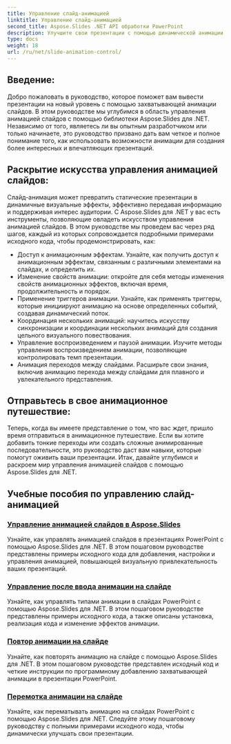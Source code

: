 ```yaml
---
title: Управление слайд-анимацией
linktitle: Управление слайд-анимацией
second_title: Aspose.Slides .NET API обработки PowerPoint
description: Улучшите свои презентации с помощью динамической анимации с помощью Aspose.Slides для .NET. Узнайте, как шаг за шагом управлять анимацией слайдов, в этом подробном руководстве.
type: docs
weight: 18
url: /ru/net/slide-animation-control/
---
```


## Введение:

Добро пожаловать в руководство, которое поможет вам вывести презентации на новый уровень с помощью захватывающей анимации слайдов. В этом руководстве мы углубимся в область управления анимацией слайдов с помощью библиотеки Aspose.Slides для .NET. Независимо от того, являетесь ли вы опытным разработчиком или только начинаете, это руководство призвано дать вам четкое и полное понимание того, как использовать возможности анимации для создания более интересных и впечатляющих презентаций.

## Раскрытие искусства управления анимацией слайдов:

Слайд-анимация может превратить статические презентации в динамичные визуальные эффекты, эффективно передавая информацию и поддерживая интерес аудитории. С Aspose.Slides для .NET у вас есть инструменты, позволяющие овладеть искусством управления анимацией слайдов. В этом руководстве мы проведем вас через ряд шагов, каждый из которых сопровождается подробными примерами исходного кода, чтобы продемонстрировать, как:

- Доступ к анимационным эффектам. Узнайте, как получить доступ к анимационным эффектам, связанным с различными элементами на слайдах, и определить их.
- Изменение свойств анимации: откройте для себя методы изменения свойств анимационных эффектов, включая время, продолжительность и порядок.
- Применение триггеров анимации. Узнайте, как применять триггеры, которые инициируют анимацию на основе определенных событий, создавая динамический поток.
- Координация нескольких анимаций: научитесь искусству синхронизации и координации нескольких анимаций для создания цельного визуального повествования.
- Управление воспроизведением и паузой анимации. Изучите методы управления воспроизведением анимации, позволяющие контролировать темп презентации.
- Анимация переходов между слайдами. Расширьте свои знания, включив анимацию перехода между слайдами для плавного и увлекательного представления.

## Отправьтесь в свое анимационное путешествие:

Теперь, когда вы имеете представление о том, что вас ждет, пришло время отправиться в анимационное путешествие. Если вы хотите добавить тонкие переходы или создать сложные анимированные последовательности, это руководство даст вам навыки, которые помогут оживить ваши презентации. Итак, давайте углубимся и раскроем мир управления анимацией слайдов с помощью Aspose.Slides для .NET.

## Учебные пособия по управлению слайд-анимацией
### [Управление анимацией слайдов в Aspose.Slides](./slide-animation-control/)
Узнайте, как управлять анимацией слайдов в презентациях PowerPoint с помощью Aspose.Slides для .NET. В этом пошаговом руководстве представлены примеры исходного кода для добавления, настройки и управления анимацией, повышающей визуальную привлекательность ваших презентаций.
### [Управление после ввода анимации на слайде](./control-after-animation-type/)
Узнайте, как управлять типами анимации в слайдах PowerPoint с помощью Aspose.Slides для .NET. В этом пошаговом руководстве представлены примеры исходного кода, а также описаны установка, реализация кода и изменение эффектов анимации.
### [Повтор анимации на слайде](./repeat-animation-on-slide/)
Узнайте, как повторять анимацию на слайде с помощью Aspose.Slides для .NET. В этом пошаговом руководстве представлен исходный код и четкие инструкции по программному добавлению захватывающей анимации в презентации PowerPoint.
### [Перемотка анимации на слайде](./rewind-animation-on-slide/)
Узнайте, как перематывать анимацию на слайдах PowerPoint с помощью Aspose.Slides для .NET. Следуйте этому пошаговому руководству с полными примерами исходного кода, чтобы динамически улучшать свои презентации.